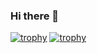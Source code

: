### Hi there 👋

[![trophy](https://github-profile-trophy.vercel.app/?username=rsphoenix02&theme=onedark)](https://github.com/ryo-ma/github-profile-trophy)
[![trophy](https://github-profile-trophy.vercel.app/?username=rsphoenix02)](https://github.com/ryo-ma/github-profile-trophy)




